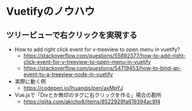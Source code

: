 # Vuetifyのノウハウ

## ツリービューで右クリックを実現する

- How to add right click event for v-treeview to open menu in vuetify?
  - https://stackoverflow.com/questions/55892377/how-to-add-right-click-event-for-v-treeview-to-open-menu-in-vuetify
  - https://stackoverflow.com/questions/54719453/how-to-bind-an-event-to-a-treeview-node-in-vuetify
- 実際に動く例
  - https://codepen.io/lhuangjs/pen/axMpYJ
- Vue.jsで「Divとか無印のタグに右クリックを作る」場合の勘所
  - https://qiita.com/akicho8/items/8522929fa619394ac9f4